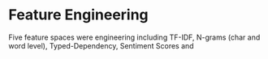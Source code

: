 # Feature Engineering

Five feature spaces were engineering including TF-IDF, N-grams (char and word level), Typed-Dependency, Sentiment Scores and 
